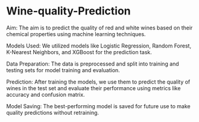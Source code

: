 # Wine-quality-Prediction
Aim: The aim is to predict the quality of red and white wines based on their chemical properties using machine learning techniques.

Models Used: We utilized models like Logistic Regression, Random Forest, K-Nearest Neighbors, and XGBoost for the prediction task.

Data Preparation: The data is preprocessed and split into training and testing sets for model training and evaluation.

Prediction: After training the models, we use them to predict the quality of wines in the test set and evaluate their performance using metrics like accuracy and confusion matrix.

Model Saving: The best-performing model is saved for future use to make quality predictions without retraining.
